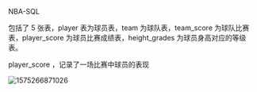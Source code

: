 

NBA-SQL

包括了 5 张表，player 表为球员表，team 为球队表，team_score 为球队比赛表，player_score 为球员比赛成绩表，height_grades 为球员身高对应的等级表。

player_score ，记录了一场比赛中球员的表现

![1575266871026](pics\575266871026.png)